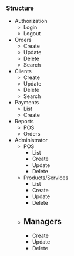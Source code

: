 ### Structure

- Authorization
    - Login
    - Logout
- Orders
    - Create
    - Update
    - Delete
    - Search
- Clients
    - Create
    - Update
    - Delete
    - Search
- Payments
    - List
    - Create
- Reports
    - POS
    - Orders
- Administrator
    - POS
        - List
        - Create
        - Update
        - Delete
    - Products/Services
        - List
        - Create
        - Update
        - Delete
    - Managers
        -  
        - Create
        - Update
        - Delete
